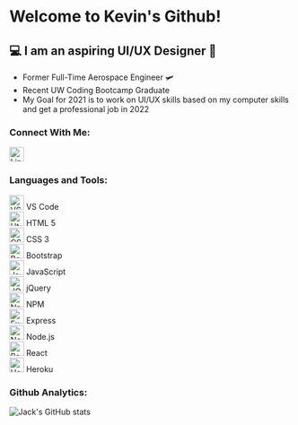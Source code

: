# Welcome to Kevin's Github!

## 💻 I am an aspiring UI/UX Designer 📱
- Former Full-Time Aerospace Engineer 🛩
- Recent UW Coding Bootcamp Graduate
- My Goal for 2021 is to work on UI/UX skills based on my computer skills and get a professional job in 2022

### Connect With Me:
[<img src='https://cdn.jsdelivr.net/gh/devicons/devicon/icons/linkedin/linkedin-original.svg' alt='Linkedin Icon' width='26px'/>](https://www.linkedin.com/in/kevchoi/)

### Languages and Tools:
<img src='https://cdn.jsdelivr.net/gh/devicons/devicon/icons/vscode/vscode-original.svg' alt='VSCode Icon' width='26px'/> VS Code
<br>
<img src='https://cdn.jsdelivr.net/gh/devicons/devicon/icons/html5/html5-original.svg' alt='Html Icon' width='26px'/> HTML 5
<br>
<img src='https://cdn.jsdelivr.net/gh/devicons/devicon/icons/css3/css3-original.svg' alt='CSS Icon' width='26px'/> CSS 3
<br>
<img src='https://cdn.jsdelivr.net/gh/devicons/devicon/icons/bootstrap/bootstrap-plain.svg' alt='Bootstrap Icon' width='26px'/> Bootstrap
<br>
<img src='https://cdn.jsdelivr.net/gh/devicons/devicon/icons/javascript/javascript-original.svg' alt='Javascript Icon' width='26px'/> JavaScript
<br>
<img src='https://cdn.jsdelivr.net/gh/devicons/devicon/icons/jquery/jquery-original.svg' alt='JQuery Icon' width='26px'/> jQuery
<br>
<img src='https://cdn.jsdelivr.net/gh/devicons/devicon/icons/npm/npm-original-wordmark.svg' alt='Npm Icon' width='26px'/> NPM
<br>
<img src='https://cdn.jsdelivr.net/gh/devicons/devicon/icons/express/express-original.svg' alt='Express Icon' width='26px'/> Express
<br>
<img src='https://cdn.jsdelivr.net/gh/devicons/devicon/icons/nodejs/nodejs-original.svg' alt='Node.js Icon' width='26px'/> Node.js
<br>
<img src='https://cdn.jsdelivr.net/gh/devicons/devicon/icons/react/react-original.svg' alt='React Icon' width='26px'/> React
<br>
<img src='https://cdn.jsdelivr.net/gh/devicons/devicon/icons/heroku/heroku-original.svg' alt='Heroku Icon' width='26px'/> Heroku

### Github Analytics:
![Jack's GitHub stats](https://github-readme-stats.vercel.app/api?username=rhwlffk1028&show_icons=true&theme=dark)